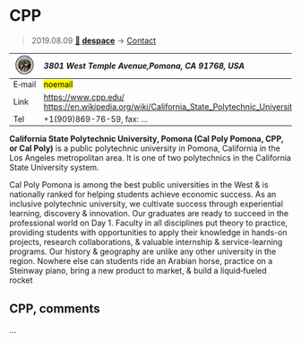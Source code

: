 # CPP
> 2019.08.09 **[🚀](../index/index.md) [despace](index.md)** → [Contact](contact.md)

|[![](f/contact/c/cpp_logo1_thumb.jpg)](f/contact/c/cpp_logo1.png)|*3801 West Temple Avenue,Pomona, CA 91768, USA*|
|:--|:--|
|E‑mail| <mark>noemail</mark> |
|Link| <https://www.cpp.edu/><br> <https://en.wikipedia.org/wiki/California_State_Polytechnic_University,_Pomona> |
|Tel| +1(909)869-76-59, fax: … |

**California State Polytechnic University, Pomona (Cal Poly Pomona, CPP, or Cal Poly)** is a public polytechnic university in Pomona, California in the Los Angeles metropolitan area. It is one of two polytechnics in the California State University system.

Cal Poly Pomona is among the best public universities in the West & is nationally ranked for helping students achieve economic success. As an inclusive polytechnic university, we cultivate success through experiential learning, discovery & innovation. Our graduates are ready to succeed in the professional world on Day 1. Faculty in all disciplines put theory to practice, providing students with opportunities to apply their knowledge in hands-on projects, research collaborations, & valuable internship & service-learning programs. Our history & geography are unlike any other university in the region. Nowhere else can students ride an Arabian horse, practice on a Steinway piano, bring a new product to market, & build a liquid‑fueled rocket


<p style="page-break-after:always"> </p>

## CPP, comments

…

